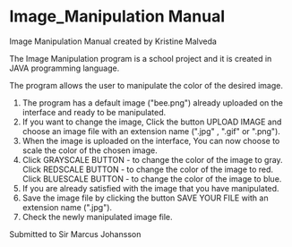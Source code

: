 # Image_Manipulation Manual

Image Manipulation Manual
  created by Kristine Malveda 
  
 The Image Manipulation program is a school project and it is created in JAVA programming language.  
 
 The program allows the user to manipulate the color of the desired image.

1. The program has a default image ("bee.png") already uploaded on the interface and ready to be manipulated. 
2. If you want to change the image, Click the button UPLOAD IMAGE and choose an image file 
    with an extension name (".jpg" , ".gif" or ".png").
3. When the image is uploaded on the interface, You can now choose to scale the color of the chosen image.
4. Click GRAYSCALE BUTTON - to change the color of the image to gray.
   Click REDSCALE BUTTON  - to change the color of the image to red.
   Click BLUESCALE BUTTON - to change the color of the image to blue.
5. If you are already satisfied with the image that you have manipulated.
6. Save the image file by clicking the button SAVE YOUR FILE  with an extension name (".jpg"). 
7. Check the newly manipulated image file.   

 
 
Submitted to Sir Marcus Johansson 
